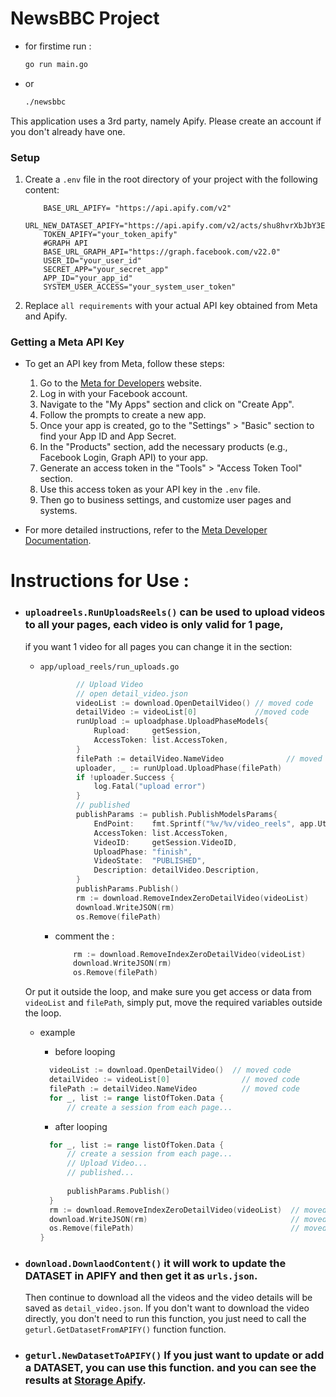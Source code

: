 # NewsBBC Project

* for firstime run :

	```bash
    go run main.go
    ```
* or
	```bash
    ./newsbbc
    ```

This application uses a 3rd party, namely Apify.
Please create an account if you don't already have one.

### Setup

1. Create a `.env` file in the root directory of your project with the following content:

    ```.env
        BASE_URL_APIFY= "https://api.apify.com/v2"
        URL_NEW_DATASET_APIFY="https://api.apify.com/v2/acts/shu8hvrXbJbY3Eb9W/runs"
        TOKEN_APIFY="your_token_apify"
        #GRAPH API
        BASE_URL_GRAPH_API="https://graph.facebook.com/v22.0"
        USER_ID="your_user_id"
        SECRET_APP="your_secret_app"
        APP_ID="your_app_id"
        SYSTEM_USER_ACCESS="your_system_user_token"
    ```

2. Replace `all requirements` with your actual API key obtained from Meta and Apify.

### Getting a Meta API Key

* To get an API key from Meta, follow these steps:

    1. Go to the [Meta for Developers](https://developers.facebook.com/) website.
    2. Log in with your Facebook account.
    3. Navigate to the "My Apps" section and click on "Create App".
    4. Follow the prompts to create a new app.
    5. Once your app is created, go to the "Settings" > "Basic" section to find your App ID and App Secret.
    6. In the "Products" section, add the necessary products (e.g., Facebook Login, Graph API) to your app.
    7. Generate an access token in the "Tools" > "Access Token Tool" section.
    8. Use this access token as your API key in the `.env` file.
    9. Then go to business settings, and customize user pages and systems.

* For more detailed instructions, refer to the [Meta Developer Documentation](https://developers.facebook.com/docs/).



# Instructions for Use :

* ### `uploadreels.RunUploadsReels()` can be used to upload videos to all your pages, each video is only valid for 1 page,
    if you want 1 video for all pages you can change it in the section:

    * `app/upload_reels/run_uploads.go`
        ```go
                // Upload Video
        		// open detail_video.json
        		videoList := download.OpenDetailVideo() // moved code
        		detailVideo := videoList[0]             //moved code
        		runUpload := uploadphase.UploadPhaseModels{
        			Rupload:     getSession,
        			AccessToken: list.AccessToken,
        		}
        		filePath := detailVideo.NameVideo              // moved code
        		uploader, _ := runUpload.UploadPhase(filePath)
        		if !uploader.Success {
        			log.Fatal("upload error")
        		}
        		// published
        		publishParams := publish.PublishModelsParams{
        			EndPoint:    fmt.Sprintf("%v/%v/video_reels", app.Utils.BaseUrlGraphApi, list.ID),
        			AccessToken: list.AccessToken,
        			VideoID:     getSession.VideoID,
        			UploadPhase: "finish",
        			VideoState:  "PUBLISHED",
        			Description: detailVideo.Description,
        		}
        		publishParams.Publish()                                 
        		rm := download.RemoveIndexZeroDetailVideo(videoList)     // moved code
        		download.WriteJSON(rm)                                   // moved code
        		os.Remove(filePath)                                      // moved code
        ```
        * comment the :
            ```go
        		rm := download.RemoveIndexZeroDetailVideo(videoList)
        		download.WriteJSON(rm)
        		os.Remove(filePath)
            ```
    Or put it outside the loop, and make sure you get access or data from `videoList` and `filePath`,
    simply put, move the required variables outside the loop.
    * example
      * before looping
      ```go
        videoList := download.OpenDetailVideo()  // moved code
    	detailVideo := videoList[0]                // moved code
    	filePath := detailVideo.NameVideo          // moved code
    	for _, list := range listOfToken.Data {
    		// create a session from each page...
      ```
    
      * after looping
      ```go
        for _, list := range listOfToken.Data {
            // create a session from each page...
            // Upload Video...
            // published... 
    
    		publishParams.Publish()
    	}
    	rm := download.RemoveIndexZeroDetailVideo(videoList)  // moved code
    	download.WriteJSON(rm)                                // moved code
    	os.Remove(filePath)                                   // moved code
      }
      ``` 

* ### `download.DownlaodContent()` it will work to update the DATASET in APIFY and then get it as `urls.json`.
    Then continue to download all the videos and the video details will be saved as `detail_video.json`. If you don't want to download the video directly, you don't need to run this function, you just need to call the `geturl.GetDatasetFromAPIFY()` function function.
* ### `geturl.NewDatasetToAPIFY()` If you just want to update or add a DATASET, you can use this function. and you can see the results at [Storage Apify](https://console.apify.com/storage/datasets).












